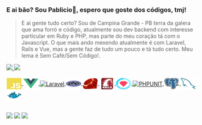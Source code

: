 ### E ai bão? Sou Pablicio👋, espero que goste dos códigos, tmj!

>  E ai gente tudo certo? Sou de Campina Grande - PB terra da galera que ama forró e código, atualmente sou dev backend com interesse particular em Ruby e PHP, mas parte do meu coração tá com o Javascript. O que mais ando mexendo atualmente é com Laravel, Rails e Vue, mas a gente faz de tudo um pouco e tá tudo certo. Meu lema é Sem Café/Sem Código!. 

<div>
  <a href="https://github.com/pablicio">
  <img height="180em" src="https://github-readme-stats.vercel.app/api?username=pablicio&show_icons=true&theme=tokyonight&include_all_commits=true&count_private=true"/>
  <img height="180em" src="https://github-readme-stats.vercel.app/api/top-langs/?username=pablicio&layout=compact&langs_count=7&theme=tokyonight"/>
</div>
  

<div style="display: inline_block"><br>
  <img align="center" alt="Rafa-Js" height="30" width="40" src="https://raw.githubusercontent.com/devicons/devicon/master/icons/javascript/javascript-plain.svg">
  <img align="center" alt="Rafa-Vue" height="30" width="40" src="https://raw.githubusercontent.com/devicons/devicon/master/icons/vuejs/vuejs-original.svg">
  <img align="center" alt="Laravel" height="30" width="30" src="https://cdn.iconscout.com/icon/free/png-256/free-laravel-226015.png">
  <img align="center" alt="Rafa-Python" height="30" width="40" src="https://raw.githubusercontent.com/devicons/devicon/master/icons/php/php-original.svg">
  <img align="center" alt="Yuto-Ruby" height="30" width="40" src="https://github.com/devicons/devicon/blob/master/icons/ruby/ruby-original.svg">
  <img align="center" alt="Yuto-RoR" height="30" width="40" src="https://github.com/devicons/devicon/blob/master/icons/rails/rails-original-wordmark.svg">
  <img align="center" alt="Yuto-RSpec" height="30" width="40" src="https://github.com/devicons/devicon/blob/master/icons/rspec/rspec-original.svg">
  <img align="center" alt="PHPUNIT" height="30" width="40" src="https://cdn.worldvectorlogo.com/logos/phpunit.svg">
  <img align="center" alt="Yuto-postgresql" height="30" width="40" src="https://github.com/devicons/devicon/blob/master/icons/postgresql/postgresql-original.svg">
  <img align="center" alt="Yuto-postgresql" height="30" width="40" src="https://github.com/devicons/devicon/blob/master/icons/mysql/mysql-original.svg">
  <img align="center" alt="Yuto-docker" height="30" width="40" src="https://github.com/devicons/devicon/blob/master/icons/docker/docker-original.svg">
</div>
  
  ##
 
<div> 
  <a href="https://www.youtube.com/channel/UC0Fs66c7meaMuiN1l3m-YPA" target="_blank"><img src="https://img.shields.io/badge/YouTube-FF0000?style=for-the-badge&logo=youtube&logoColor=white" target="_blank"></a>
  <a href = "mailto:pabliciotjg@gmail.com"><img src="https://img.shields.io/badge/-Gmail-%23333?style=for-the-badge&logo=gmail&logoColor=white" target="_blank"></a>
  <a href="https://www.linkedin.com/in/thiago-pablicio-86357446" target="_blank"><img src="https://img.shields.io/badge/-LinkedIn-%230077B5?style=for-the-badge&logo=linkedin&logoColor=white" target="_blank"></a> 
  
</div>
